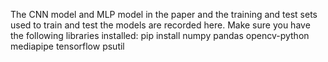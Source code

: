 The CNN model and MLP model in the paper and the training and test sets used to train and test the models are recorded here.
Make sure you have the following libraries installed:
pip install numpy pandas opencv-python mediapipe tensorflow psutil

